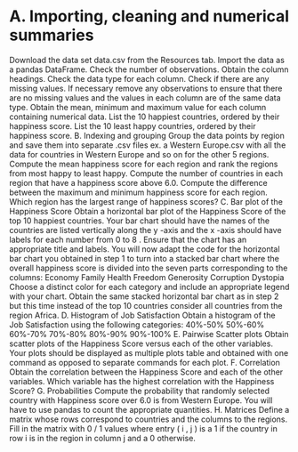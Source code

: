# A. Importing, cleaning and numerical summaries
Download the data set data.csv from the Resources tab.
Import the data as a pandas DataFrame.
Check the number of observations.
Obtain the column headings.
Check the data type for each column.
Check if there are any missing values.
If necessary remove any observations to ensure that there are no missing values and the values in each column are of the same data type.
Obtain the mean, minimum and maximum value for each column containing numerical data.
List the 10 happiest countries, ordered by their happiness score.
List the 10 least happy countries, ordered by their happiness score.
B. Indexing and grouping
Group the data points by region and save them into separate .csv files ex. a Western Europe.csv with all the data for countries in Western Europe and so on for the other 5 regions.
Compute the mean happiness score for each region and rank the regions from most happy to least happy.
Compute the number of countries in each region that have a happiness score above 6.0.
Compute the difference between the maximum and minimum happiness score for each region. Which region has the largest range of happiness scores?
C. Bar plot of the Happiness Score
Obtain a horizontal bar plot of the Happiness Score of the top 10 happiest countries. Your bar chart should have the names of the countries are listed vertically along the 
y
-axis and the 
x
-axis should have labels for each number from 
0
 to 
8
. Ensure that the chart has an appropriate title and labels.
You will now adapt the code for the horizontal bar chart you obtained in step 1 to turn into a stacked bar chart where the overall happiness score is divided into the seven parts corresponding to the columns:
Economy
Family
Health
Freedom
Generosity
Corruption
Dystopia
Choose a distinct color for each category and include an appropriate legend with your chart.
Obtain the same stacked horizontal bar chart as in step 2 but this time instead of the top 10 countries consider all countries from the region Africa.
D. Histogram of Job Satisfaction
Obtain a histogram of the Job Satisfaction using the following categories:
40%-50%
50%-60%
60%-70%
70%-80%
80%-90%
90%-100%
E. Pairwise Scatter plots
Obtain scatter plots of the Happiness Score versus each of the other variables. Your plots should be displayed as multiple plots table and obtained with one command as opposed to separate commands for each plot.
F. Correlation
Obtain the correlation between the Happiness Score and each of the other variables. Which variable has the highest correlation with the Happiness Score?
G. Probabilities
Compute the probability that randomly selected country with Happiness score over 6.0 is from Western Europe. You will have to use pandas to count the appropriate quantities.
H. Matrices
Define a matrix whose rows correspond to countries and the columns to the regions. Fill in the matrix with 
0
/
1
 values where entry 
(
i
,
j
)
 is a 
1
 if the country in row 
i
 is in the region in column 
j
 and a 
0
 otherwise.